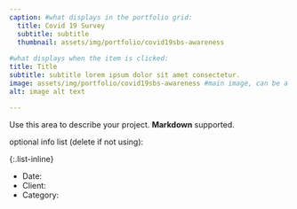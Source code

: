 ```yaml
---
caption: #what displays in the portfolio grid:
  title: Covid 19 Survey
  subtitle: subtitle
  thumbnail: assets/img/portfolio/covid19sbs-awareness
  
#what displays when the item is clicked:
title: Title
subtitle: subtitle lorem ipsum dolor sit amet consectetur.
image: assets/img/portfolio/covid19sbs-awareness #main image, can be a link or a file in assets/img/portfolio
alt: image alt text

---
```

Use this area to describe your project. **Markdown** supported.

optional info list (delete if not using):

{:.list-inline} 
- Date: 
- Client: 
- Category: 
